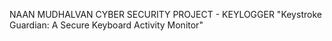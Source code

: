 NAAN MUDHALVAN CYBER SECURITY PROJECT - KEYLOGGER
"Keystroke Guardian: A Secure Keyboard Activity Monitor"
